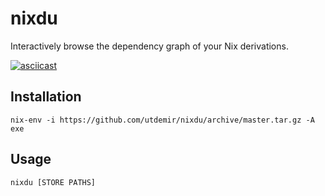 # nixdu

Interactively browse the dependency graph of your Nix derivations.

[![asciicast](https://asciinema.org/a/MPS11kUGkUrBYFCppLgHNe0wj.svg)](https://asciinema.org/a/MPS11kUGkUrBYFCppLgHNe0wj)

## Installation

```
nix-env -i https://github.com/utdemir/nixdu/archive/master.tar.gz -A exe
```

## Usage

```
nixdu [STORE PATHS]
```
